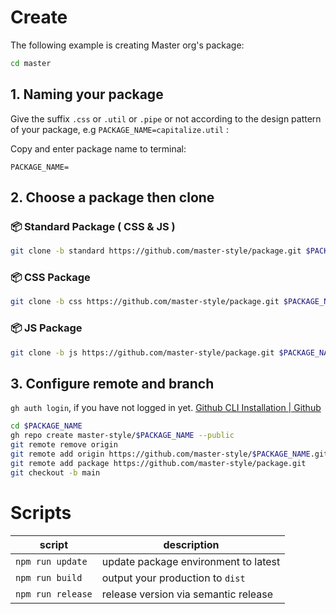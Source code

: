 # Create
The following example is creating Master org's package:
```sh
cd master
```
## 1. Naming your package
Give the suffix `.css` or `.util` or `.pipe` or not according to the design pattern of your package, e.g `PACKAGE_NAME=capitalize.util` : 

Copy and enter package name to terminal: 
```properties
PACKAGE_NAME=
```

## 2. Choose a package then clone
### 📦 Standard Package ( CSS & JS )
```sh
git clone -b standard https://github.com/master-style/package.git $PACKAGE_NAME
```
### 📦 CSS Package
```sh
git clone -b css https://github.com/master-style/package.git $PACKAGE_NAME
```
### 📦 JS Package
```sh
git clone -b js https://github.com/master-style/package.git $PACKAGE_NAME
```

## 3. Configure remote and branch
`gh auth login`, if you have not logged in yet. [Github CLI Installation | Github](https://github.com/cli/cli#installation)
```sh
cd $PACKAGE_NAME
gh repo create master-style/$PACKAGE_NAME --public
git remote remove origin
git remote add origin https://github.com/master-style/$PACKAGE_NAME.git
git remote add package https://github.com/master-style/package.git
git checkout -b main
```

# Scripts
| script            | description                          |
|-------------------|--------------------------------------|
| `npm run update`  | update package environment to latest |
| `npm run build`   | output your production to `dist`     |
| `npm run release` | release version via semantic release |